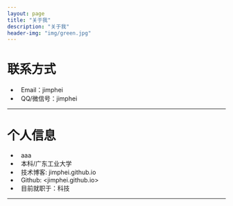 ```yaml
---
layout: page
title: "关于我"
description: "关于我"
header-img: "img/green.jpg"
---
```





# 联系方式

*   Email：jimphei
*   QQ/微信号：jimphei

* * *

# 个人信息

*   aaa
*   本科/广东工业大学 
*   技术博客: jimphei.github.io
*   Github: <jimphei.github.io>
*   目前就职于：科技

* * *
